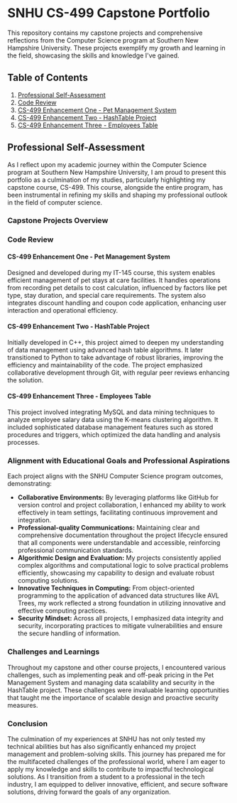 # SNHU CS-499 Capstone Portfolio

This repository contains my capstone projects and comprehensive reflections from the Computer Science program at Southern New Hampshire University. These projects exemplify my growth and learning in the field, showcasing the skills and knowledge I've gained.

## Table of Contents
1. [Professional Self-Assessment](#professional-self-assessment)
2. [Code Review](#code-review)
3. [CS-499 Enhancement One - Pet Management System](#cs-499-enhancement-one---pet-management-system)
4. [CS-499 Enhancement Two - HashTable Project](#cs-499-enhancement-two---hashtable-project)
5. [CS-499 Enhancement Three - Employees Table](#cs-499-enhancement-three---employees-table)

## Professional Self-Assessment

As I reflect upon my academic journey within the Computer Science program at Southern New Hampshire University, I am proud to present this portfolio as a culmination of my studies, particularly highlighting my capstone course, CS-499. This course, alongside the entire program, has been instrumental in refining my skills and shaping my professional outlook in the field of computer science.

### Capstone Projects Overview

### Code Review

#### CS-499 Enhancement One - Pet Management System

Designed and developed during my IT-145 course, this system enables efficient management of pet stays at care facilities. It handles operations from recording pet details to cost calculation, influenced by factors like pet type, stay duration, and special care requirements. The system also integrates discount handling and coupon code application, enhancing user interaction and operational efficiency.

#### CS-499 Enhancement Two - HashTable Project

Initially developed in C++, this project aimed to deepen my understanding of data management using advanced hash table algorithms. It later transitioned to Python to take advantage of robust libraries, improving the efficiency and maintainability of the code. The project emphasized collaborative development through Git, with regular peer reviews enhancing the solution.

#### CS-499 Enhancement Three - Employees Table

This project involved integrating MySQL and data mining techniques to analyze employee salary data using the K-means clustering algorithm. It included sophisticated database management features such as stored procedures and triggers, which optimized the data handling and analysis processes.

### Alignment with Educational Goals and Professional Aspirations

Each project aligns with the SNHU Computer Science program outcomes, demonstrating:
- **Collaborative Environments:** By leveraging platforms like GitHub for version control and project collaboration, I enhanced my ability to work effectively in team settings, facilitating continuous improvement and integration.
- **Professional-quality Communications:** Maintaining clear and comprehensive documentation throughout the project lifecycle ensured that all components were understandable and accessible, reinforcing professional communication standards.
- **Algorithmic Design and Evaluation:** My projects consistently applied complex algorithms and computational logic to solve practical problems efficiently, showcasing my capability to design and evaluate robust computing solutions.
- **Innovative Techniques in Computing:** From object-oriented programming to the application of advanced data structures like AVL Trees, my work reflected a strong foundation in utilizing innovative and effective computing practices.
- **Security Mindset:** Across all projects, I emphasized data integrity and security, incorporating practices to mitigate vulnerabilities and ensure the secure handling of information.

### Challenges and Learnings

Throughout my capstone and other course projects, I encountered various challenges, such as implementing peak and off-peak pricing in the Pet Management System and managing data scalability and security in the HashTable project. These challenges were invaluable learning opportunities that taught me the importance of scalable design and proactive security measures.

### Conclusion

The culmination of my experiences at SNHU has not only tested my technical abilities but has also significantly enhanced my project management and problem-solving skills. This journey has prepared me for the multifaceted challenges of the professional world, where I am eager to apply my knowledge and skills to contribute to impactful technological solutions. As I transition from a student to a professional in the tech industry, I am equipped to deliver innovative, efficient, and secure software solutions, driving forward the goals of any organization.
